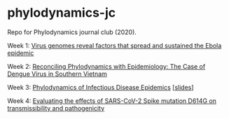 # phylodynamics-jc
Repo for Phylodynamics journal  club (2020).

Week 1: [Virus genomes reveal factors that spread and sustained the Ebola epidemic](https://www.nature.com/articles/nature22040)

Week 2: [Reconciling Phylodynamics with Epidemiology: The Case of Dengue Virus in Southern Vietnam](https://academic.oup.com/mbe/article/31/2/258/997581)

Week 3: [Phylodynamics of Infectious Disease Epidemics](https://www.genetics.org/content/183/4/1421.short) [[slides](week-3/slides.pdf)]

Week 4: [Evaluating the effects of SARS-CoV-2 Spike mutation D614G on transmissibility and pathogenicity](https://www.medrxiv.org/content/10.1101/2020.07.31.20166082v1.full.pdf+html)
